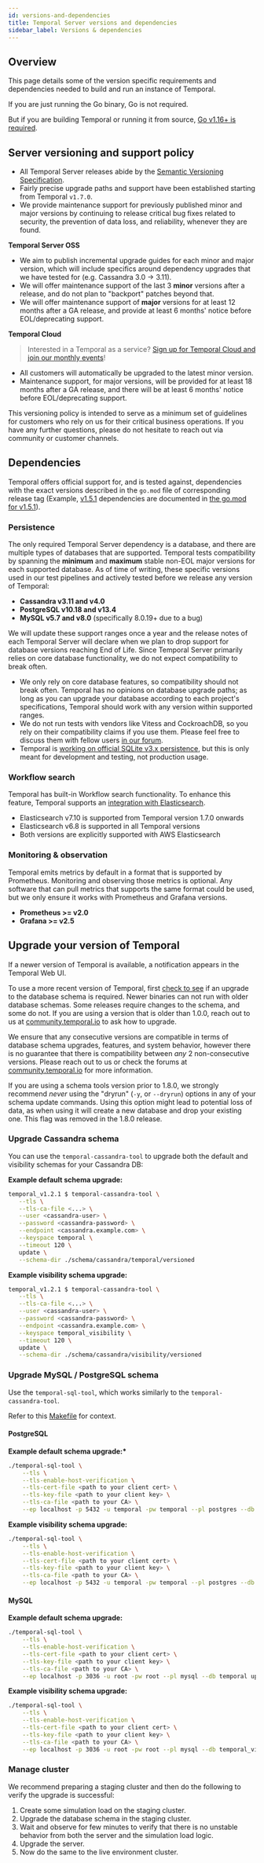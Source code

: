 ```yaml
---
id: versions-and-dependencies
title: Temporal Server versions and dependencies
sidebar_label: Versions & dependencies
---
```


## Overview

This page details some of the version specific requirements and dependencies needed to build and run an instance of Temporal.

If you are just running the Go binary, Go is not required.

But if you are building Temporal or running it from source, [Go v1.16+ is required](https://github.com/temporalio/temporal/blob/master/CONTRIBUTING.md).

## Server versioning and support policy

- All Temporal Server releases abide by the [Semantic Versioning Specification](https://semver.org/).
- Fairly precise upgrade paths and support have been established starting from Temporal `v1.7.0`.
- We provide maintenance support for previously published minor and major versions by continuing to release critical bug fixes related to security, the prevention of data loss, and reliability, whenever they are found.

**Temporal Server OSS**

- We aim to publish incremental upgrade guides for each minor and major version, which will include specifics around dependency upgrades that we have tested for (e.g. Cassandra 3.0 -> 3.11).
- We will offer maintenance support of the last 3 **minor** versions after a release, and do not plan to "backport" patches beyond that.
- We will offer maintenance support of **major** versions for at least 12 months after a GA release, and provide at least 6 months' notice before EOL/deprecating support.

**Temporal Cloud**

> Interested in a Temporal as a service? [Sign up for Temporal Cloud and join our monthly events](https://docs.temporal.io/#cloud)!

- All customers will automatically be upgraded to the latest minor version.
- Maintenance support, for major versions, will be provided for at least 18 months after a GA release, and there will be at least 6 months' notice before EOL/deprecating support.

This versioning policy is intended to serve as a minimum set of guidelines for customers who rely on us for their critical business operations. If you have any further questions, please do not hesitate to reach out via community or customer channels.

## Dependencies

Temporal offers official support for, and is tested against, dependencies with the exact versions described in the `go.mod` file of corresponding release tag (Example, [v1.5.1](https://github.com/temporalio/temporal/tree/v1.5.1) dependencies are documented in [the go.mod for v1.5.1](https://github.com/temporalio/temporal/blob/v1.5.1/go.mod)).

### Persistence

The only required Temporal Server dependency is a database, and there are multiple types of databases that are supported.
Temporal tests compatibility by spanning the **minimum** and **maximum** stable non-EOL major versions for each supported database.
As of time of writing, these specific versions used in our test pipelines and actively tested before we release any version of Temporal:

- **Cassandra v3.11 and v4.0**
- **PostgreSQL v10.18 and v13.4**
- **MySQL v5.7 and v8.0** (specifically 8.0.19+ due to a bug)

We will update these support ranges once a year and the release notes of each Temporal Server will declare when we plan to drop support for database versions reaching End of Life.
Since Temporal Server primarily relies on core database functionality, we do not expect compatibility to break often.

- We only rely on core database features, so compatibility should not break often. Temporal has no opinions on database upgrade paths; as long as you can upgrade your database according to each project's specifications, Temporal should work with any version within supported ranges.
- We do not run tests with vendors like Vitess and CockroachDB, so you rely on their compatibility claims if you use them. Please feel free to discuss them with fellow users [in our forum](https://community.temporal.io/).
- Temporal is [working on official SQLite v3.x persistence](https://github.com/temporalio/temporal/pulls?q=is%3Apr+sort%3Aupdated-desc+sqlite), but this is only meant for development and testing, not production usage.

### Workflow search

Temporal has built-in Workflow search functionality.
To enhance this feature, Temporal supports an [integration with Elasticsearch](/docs/content/how-to-integrate-elasticsearch-into-a-temporal-cluster).

- Elasticsearch v7.10 is supported from Temporal version 1.7.0 onwards
- Elasticsearch v6.8 is supported in all Temporal versions
- Both versions are explicitly supported with AWS Elasticsearch

### Monitoring & observation

Temporal emits metrics by default in a format that is supported by Prometheus. Monitoring and observing those metrics is optional. Any software that can pull metrics that supports the same format could be used, but we only ensure it works with Prometheus and Grafana versions.

- **Prometheus >= v2.0**
- **Grafana >= v2.5**

## Upgrade your version of Temporal

If a newer version of Temporal is available, a notification appears in the Temporal Web UI.

To use a more recent version of Temporal, first [check to see](https://github.com/temporalio/temporal/releases) if an upgrade to the database schema is required. Newer binaries can not run with older database schemas. Some releases require changes to the schema, and some do not. If you are using a version that is older than 1.0.0, reach out to us at [community.temporal.io](http://community.temporal.io) to ask how to upgrade.

We ensure that any consecutive versions are compatible in terms of database schema upgrades, features, and system behavior, however there is no guarantee that there is compatibility between _any_ 2 non-consecutive versions. Please reach out to us or check the forums at [community.temporal.io](http://community.temporal.io) for more information.

If you are using a schema tools version prior to 1.8.0, we strongly recommend _never_ using the "dryrun" (`-y`, or `--dryrun`) options in any of your schema update commands.
Using this option might lead to potential loss of data, as when using it will create a new database and drop your
existing one. This flag was removed in the 1.8.0 release.

### Upgrade Cassandra schema

You can use the `temporal-cassandra-tool` to upgrade both the default and visibility schemas for your Cassandra DB:

**Example default schema upgrade:**

```bash
temporal_v1.2.1 $ temporal-cassandra-tool \
   --tls \
   --tls-ca-file <...> \
   --user <cassandra-user> \
   --password <cassandra-password> \
   --endpoint <cassandra.example.com> \
   --keyspace temporal \
   --timeout 120 \
   update \
   --schema-dir ./schema/cassandra/temporal/versioned

```

**Example visibility schema upgrade:**

```bash
temporal_v1.2.1 $ temporal-cassandra-tool \
   --tls \
   --tls-ca-file <...> \
   --user <cassandra-user> \
   --password <cassandra-password> \
   --endpoint <cassandra.example.com> \
   --keyspace temporal_visibility \
   --timeout 120 \
   update \
   --schema-dir ./schema/cassandra/visibility/versioned

```

### Upgrade MySQL / PostgreSQL schema

Use the `temporal-sql-tool`, which works similarly to the `temporal-cassandra-tool`.

Refer to this [Makefile](https://github.com/temporalio/temporal/blob/v1.4.1/Makefile#L367-L383) for context.

#### PostgreSQL

**Example default schema upgrade:\***

```bash
./temporal-sql-tool \
	--tls \
	--tls-enable-host-verification \
	--tls-cert-file <path to your client cert> \
	--tls-key-file <path to your client key> \
	--tls-ca-file <path to your CA> \
	--ep localhost -p 5432 -u temporal -pw temporal --pl postgres --db temporal update-schema -d ./schema/postgresql/v96/temporal/versioned
```

**Example visibility schema upgrade:**

```bash
./temporal-sql-tool \
	--tls \
	--tls-enable-host-verification \
	--tls-cert-file <path to your client cert> \
	--tls-key-file <path to your client key> \
	--tls-ca-file <path to your CA> \
	--ep localhost -p 5432 -u temporal -pw temporal --pl postgres --db temporal_visibility update-schema -d ./schema/postgresql/v96/visibility/versioned
```

#### MySQL

**Example default schema upgrade:**

```bash
./temporal-sql-tool \
	--tls \
	--tls-enable-host-verification \
	--tls-cert-file <path to your client cert> \
	--tls-key-file <path to your client key> \
	--tls-ca-file <path to your CA> \
	--ep localhost -p 3036 -u root -pw root --pl mysql --db temporal update-schema -d ./schema/mysql/v57/temporal/versioned/
```

**Example visibility schema upgrade:**

```bash
./temporal-sql-tool \
	--tls \
	--tls-enable-host-verification \
	--tls-cert-file <path to your client cert> \
	--tls-key-file <path to your client key> \
	--tls-ca-file <path to your CA> \
	--ep localhost -p 3036 -u root -pw root --pl mysql --db temporal_visibility update-schema -d ./schema/mysql/v57/visibility/versioned/
```

### Manage cluster

We recommend preparing a staging cluster and then do the following to verify the upgrade is successful:

1. Create some simulation load on the staging cluster.
2. Upgrade the database schema in the staging cluster.
3. Wait and observe for few minutes to verify that there is no unstable behavior from both the server and the simulation load logic.
4. Upgrade the server.
5. Now do the same to the live environment cluster.
